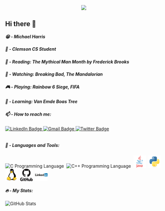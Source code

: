 <div id="header" align="center">
  <img src="https://media.giphy.com/media/bAQH7WXKqtIBrPs7sR/giphy.gif" width="500"/>
</div>

## Hi there 👋
#####   😁 - Michael Harris
#####   🐯 - Clemson CS Student
#####   📖 - Reading: The Mythical Man Month by Frederick Brooks
#####   🎥 - Watching: Breaking Bad, The Mandalorian                                              
#####   🎮 - Playing: Rainbow 6 Siege, FIFA
#####   🧠 - Learning: Van Emde Boas Tree
#####   📫 - How to reach me:
<div id="badges">
  <a href="your-linkedin-URL">
    <img src="https://img.shields.io/badge/LinkedIn-blue?style=for-the-badge&logo=linkedin&logoColor=white" alt="LinkedIn Badge"/>
  </a>
  <a href="mah6@g.clemson.edu">
    <img src="https://img.shields.io/badge/Gmail-red?style=for-the-badge&logo=gmail&logoColor=white" alt="Gmail Badge"/>
  </a>
  <a href="twitter.com/MichaelH1010">
    <img src="https://img.shields.io/badge/Twitter-blue?style=for-the-badge&logo=twitter&logoColor=white" alt="Twitter Badge"/>
  </a>
</div>
<img src="https://komarev.com/ghpvc/?username=MichaelHarrisIV&style=flat-square&color=blue" alt=""/>

#####   💾 - Languages and Tools:
<div>
  <img src="https://upload.wikimedia.org/wikipedia/commons/1/18/C_Programming_Language.svg" title="C Programming Language" alt="C Programming Language" width="40" height="40"/>&nbsp;
  <img src="https://upload.wikimedia.org/wikipedia/commons/1/18/ISO_C%2B%2B_Logo.svg" title="C++ Programming Language" alt="C++ Programming Language" width="40" height="40"/>&nbsp;
  <img src="https://github.com/devicons/devicon/blob/master/icons/java/java-original-wordmark.svg" title="Java" alt="Java" width="40" height="40"/>&nbsp;
  <img src="https://github.com/devicons/devicon/blob/master/icons/python/python-original.svg" title="Python" alt="Python" width="40" height="40"/>&nbsp;
  <img src="https://github.com/devicons/devicon/blob/master/icons/linux/linux-original.svg" title="Linux" alt="Linux" width="40" height="40"/>&nbsp;
  <img src="https://github.com/devicons/devicon/blob/master/icons/github/github-original-wordmark.svg" title="GitHub" alt="GitHub" width="40" height="40"/>&nbsp;
  <img src="https://github.com/devicons/devicon/blob/master/icons/linkedin/linkedin-original-wordmark.svg" title="LinkedIn" alt="LinkedIn" width="40" height="40"/>&nbsp;
</div>

##### 🔥 - My Stats:
![GitHub Stats](https://github-readme-stats.vercel.app/api?username=MichaelHarrisIV&show_icons=true&hide_border=true&theme=apprentice)

